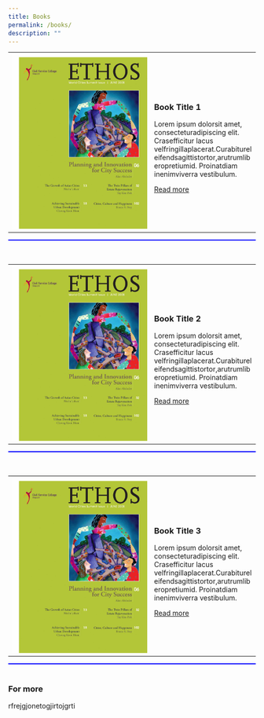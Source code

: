 ```yaml
---
title: Books
permalink: /books/
description: ""
---
```

<style>
.booktitle
	{
	border-bottom: 2px solid blue;
	}
.booktitle p
	{
	width: 200px;
	}
	

	
</style>

<div class="booktitle">
<table>
	<tbody>
	<tr>
	<td>
<img style="" src="images/Ethos_Images/Ethos_World_Cities_SummitIssue/Ethos_WCS.jpg">
	</td>
		<td>
		<h3>Book Title 1</h3>
			<p> Lorem ipsum dolorsit amet, consecteturadipiscing elit. Crasefficitur lacus velfringillaplacerat.Curabitureleifendsagittistortor,arutrumliberopretiumid. Proinatdiam inenimviverra vestibulum.</p>
<a href="#">Read more</a>
		</td>
	</tr>
	</tbody>
	</table>
</div>
<br><br>

<div class="booktitle">
<table>
	<tbody>
	<tr>
	<td>
<img style="" src="images/Ethos_Images/Ethos_World_Cities_SummitIssue/Ethos_WCS.jpg">
	</td>
		<td>
		<h3>Book Title 2</h3>
			<p> Lorem ipsum dolorsit amet, consecteturadipiscing elit. Crasefficitur lacus velfringillaplacerat.Curabitureleifendsagittistortor,arutrumliberopretiumid. Proinatdiam inenimviverra vestibulum.</p>
<a href="#">Read more</a>
		</td>
	</tr>
	</tbody>
	</table>
</div>
<br><br>

<div class="booktitle">
<table>
	<tbody>
	<tr>
	<td>
<img style="" src="images/Ethos_Images/Ethos_World_Cities_SummitIssue/Ethos_WCS.jpg">
	</td>
		<td>
		<h3>Book Title 3</h3>
			<p> Lorem ipsum dolorsit amet, consecteturadipiscing elit. Crasefficitur lacus velfringillaplacerat.Curabitureleifendsagittistortor,arutrumliberopretiumid. Proinatdiam inenimviverra vestibulum.</p>
<a href="#">Read more</a>
		</td>
	</tr>
	</tbody>
	</table>
</div><br>

<div id="formore">
	<h3>For more</h3>
	<p>rfrejgjonetogjirtojgrti</p>
	</div>